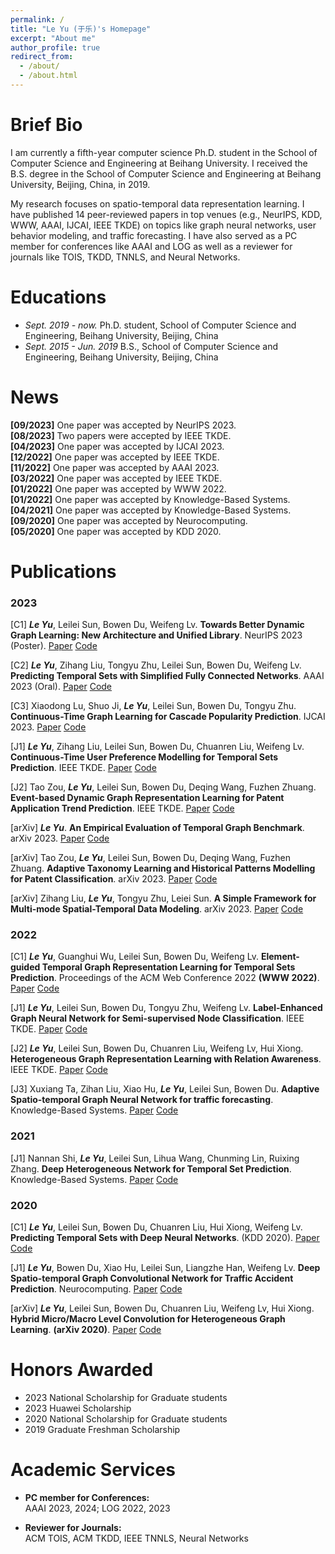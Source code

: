```yaml
---
permalink: /
title: "Le Yu (于乐)'s Homepage"
excerpt: "About me"
author_profile: true
redirect_from: 
  - /about/
  - /about.html
---
```



Brief Bio
======
I am currently a fifth-year computer science Ph.D. student in the School of Computer Science and Engineering at Beihang University. 
I received the B.S. degree in the School of Computer Science and Engineering at Beihang University, Beijing, China, in 2019. 

My research focuses on spatio-temporal data representation learning. 
I have published 14 peer-reviewed papers in top venues (e.g., NeurIPS, KDD, WWW, AAAI, IJCAI, IEEE TKDE) on topics like graph neural networks, user behavior modeling, and traffic forecasting.
I have also served as a PC member for conferences like AAAI and LOG as well as a reviewer for journals like TOIS, TKDD, TNNLS, and Neural Networks.


Educations
======
* *Sept. 2019 - now.* Ph.D. student, School of Computer Science and Engineering, Beihang University, Beijing, China
* *Sept. 2015 - Jun. 2019* B.S., School of Computer Science and Engineering, Beihang University, Beijing, China


News
======
**[09/2023]** One paper was accepted by NeurIPS 2023.\
**[08/2023]** Two papers were accepted by IEEE TKDE.\
**[04/2023]** One paper was accepted by IJCAI 2023.\
**[12/2022]** One paper was accepted by IEEE TKDE.\
**[11/2022]** One paper was accepted by AAAI 2023.\
**[03/2022]** One paper was accepted by IEEE TKDE.\
**[01/2022]** One paper was accepted by WWW 2022.\
**[01/2022]** One paper was accepted by Knowledge-Based Systems.\
**[04/2021]** One paper was accepted by Knowledge-Based Systems.\
**[09/2020]** One paper was accepted by Neurocomputing.\
**[05/2020]** One paper was accepted by KDD 2020.


Publications
======
### 2023

[C1] ***Le Yu***, Leilei Sun, Bowen Du, Weifeng Lv. 
  **Towards Better Dynamic Graph Learning: New Architecture and Unified Library**.
  NeurIPS 2023 (Poster).
  [Paper](https://arxiv.org/abs/2303.13047) 
  [Code](https://github.com/yule-BUAA/DyGLib)

[C2] ***Le Yu***, Zihang Liu, Tongyu Zhu, Leilei Sun, Bowen Du, Weifeng Lv. 
  **Predicting Temporal Sets with Simplified Fully Connected Networks**.
  AAAI 2023 (Oral).
  [Paper](https://ojs.aaai.org/index.php/AAAI/article/view/25609) 
  [Code](https://github.com/yule-BUAA/SFCNTSP)

[C3] Xiaodong Lu, Shuo Ji, ***Le Yu***, Leilei Sun, Bowen Du, Tongyu Zhu. 
  **Continuous-Time Graph Learning for Cascade Popularity Prediction**.
  IJCAI 2023.
  [Paper](https://www.ijcai.org/proceedings/2023/0247) 
  [Code](https://github.com/lxd99/CTCP)

[J1] ***Le Yu***, Zihang Liu, Leilei Sun, Bowen Du, Chuanren Liu, Weifeng Lv.
  **Continuous-Time User Preference Modelling for Temporal Sets Prediction**.
  IEEE TKDE.
  [Paper](https://ieeexplore.ieee.org/document/10234655) 
  [Code](https://github.com/yule-BUAA/CTTSP)

[J2] Tao Zou, ***Le Yu***, Leilei Sun, Bowen Du, Deqing Wang, Fuzhen Zhuang.
  **Event-based Dynamic Graph Representation Learning for Patent Application Trend Prediction**.
  IEEE TKDE.
  [Paper](https://ieeexplore.ieee.org/document/10243551) 
  [Code](https://github.com/Hope-Rita/EDGPAT)

[arXiv] ***Le Yu***.
  **An Empirical Evaluation of Temporal Graph Benchmark**.
  arXiv 2023.
  [Paper](https://arxiv.org/abs/2307.12510) 
  [Code](https://github.com/yule-BUAA/DyGLib_TGB)

[arXiv] Tao Zou, ***Le Yu***, Leilei Sun, Bowen Du, Deqing Wang, Fuzhen Zhuang.
  **Adaptive Taxonomy Learning and Historical Patterns Modelling for Patent Classification**.
  arXiv 2023.
  [Paper](https://arxiv.org/abs/2308.05385) 
  [Code](https://github.com/hope-rita/patcls)

[arXiv] Zihang Liu, ***Le Yu***, Tongyu Zhu, Leiei Sun.
  **A Simple Framework for Multi-mode Spatial-Temporal Data Modeling**.
  arXiv 2023.
  [Paper](https://arxiv.org/abs/2308.11204) 
  [Code](https://github.com/lzhmarkk/simmst)

### 2022
[C1] ***Le Yu***, Guanghui Wu, Leilei Sun, Bowen Du, Weifeng Lv.
  **Element-guided Temporal Graph Representation Learning for Temporal Sets Prediction**.
  Proceedings of the ACM Web Conference 2022 **(WWW 2022)**.
  [Paper](https://dl.acm.org/doi/10.1145/3485447.3512064) 
  [Code](https://github.com/yule-BUAA/ETGNN)
  
[J1] ***Le Yu***, Leilei Sun, Bowen Du, Tongyu Zhu, Weifeng Lv. 
  **Label-Enhanced Graph Neural Network for Semi-supervised Node Classification**. 
  IEEE TKDE.
  [Paper](https://ieeexplore.ieee.org/document/9997579) 
  [Code](https://github.com/yule-BUAA/LEGNN)

[J2] ***Le Yu***, Leilei Sun, Bowen Du, Chuanren Liu, Weifeng Lv, Hui Xiong. 
  **Heterogeneous Graph Representation Learning with Relation Awareness**.
  IEEE TKDE.
  [Paper](https://ieeexplore.ieee.org/document/9737399) 
  [Code](https://github.com/yule-BUAA/R-HGNN)  
  
[J3] Xuxiang Ta, Zihan Liu, Xiao Hu, ***Le Yu***, Leilei Sun, Bowen Du.
  **Adaptive Spatio-temporal Graph Neural Network for traffic forecasting**.
  Knowledge-Based Systems.
  [Paper](https://www.sciencedirect.com/science/article/pii/S0950705122000508) 
  [Code](https://github.com/LiuZH-19/Ada-STNet)  
  
### 2021
[J1] Nannan Shi, ***Le Yu***, Leilei Sun, Lihua Wang, Chunming Lin, Ruixing Zhang.
  **Deep Heterogeneous Network for Temporal Set Prediction**.
  Knowledge-Based Systems.
  [Paper](https://www.sciencedirect.com/science/article/pii/S0950705121003026) 
  [Code](https://github.com/xinlingdedeng/DHNTSP)
  
### 2020
[C1] ***Le Yu***, Leilei Sun, Bowen Du, Chuanren Liu, Hui Xiong, Weifeng Lv. 
  **Predicting Temporal Sets with Deep Neural Networks**. 
  (KDD 2020).
  [Paper](https://dl.acm.org/doi/abs/10.1145/3394486.3403152) 
  [Code](https://github.com/yule-BUAA/DNNTSP)

[J1] ***Le Yu***, Bowen Du, Xiao Hu, Leilei Sun, Liangzhe Han, Weifeng Lv. 
  **Deep Spatio-temporal Graph Convolutional Network for Traffic Accident Prediction**.
  Neurocomputing.
  [Paper](https://www.sciencedirect.com/science/article/pii/S092523122031451X) 
  [Code](https://github.com/yule-BUAA/DSTGCN)  

[arXiv] ***Le Yu***, Leilei Sun, Bowen Du, Chuanren Liu, Weifeng Lv, Hui Xiong. 
  **Hybrid Micro/Macro Level Convolution for Heterogeneous Graph Learning**.
  **(arXiv 2020)**.
  [Paper](https://arxiv.org/abs/2012.14722) 
  [Code](https://github.com/yule-BUAA/HGConv)  


Honors Awarded
======
* 2023 National Scholarship for Graduate students
* 2023 Huawei Scholarship
* 2020 National Scholarship for Graduate students
* 2019 Graduate Freshman Scholarship

Academic Services
======
* **PC member for Conferences:**\
  AAAI 2023, 2024; 
  LOG 2022, 2023
  
* **Reviewer for Journals:**\
  ACM TOIS, ACM TKDD, IEEE TNNLS, Neural Networks

